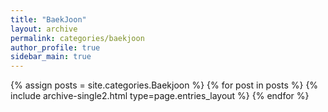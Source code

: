 ```yaml
---
title: "BaekJoon"
layout: archive
permalink: categories/baekjoon
author_profile: true
sidebar_main: true
---
```




{% assign posts = site.categories.Baekjoon %}
{% for post in posts %} {% include archive-single2.html type=page.entries_layout %} {% endfor %}